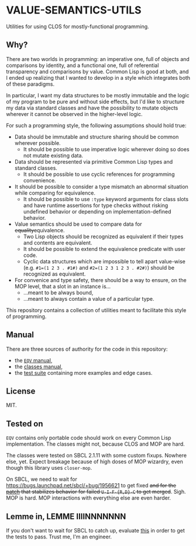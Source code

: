 # VALUE-SEMANTICS-UTILS

Utilities for using CLOS for mostly-functional programming.

## Why?

There are two worlds in programming: an imperative one, full of objects and comparisons by identity, and a functional one, full of referential transparency and comparisons by value. Common Lisp is good at both, and I ended up realizing that I wanted to develop in a style which integrates both of these paradigms.

In particular, I want my data structures to be mostly immutable and the logic of my program to be pure and without side effects, but I'd like to structure my data via standard classes and have the possibility to mutate objects wherever it cannot be observed in the higher-level logic.

For such a programming style, the following assumptions should hold true:

* Data should be immutable and structure sharing should be common wherever possible.
  * It should be possible to use imperative logic wherever doing so does not mutate existing data.
* Data should be represented via primitive Common Lisp types and standard classes.
  * It should be possible to use cyclic references for programming convenience.
* It should be possible to consider a type mismatch an abnormal situation while comparing for equivalence.
  * It should be possible to use `:type` keyword arguments for class slots and have runtime assertions for type checks without risking undefined behavior or depending on implementation-defined behavior.
* Value semantics should be used to compare data for ~~equality~~equivalence.
  * Two Lisp objects should be recognized as equivalent if their types and contents are equivalent.
  * It should be possible to extend the equivalence predicate with user code.
  * Cyclic data structures which are impossible to tell apart value-wise (e.g. `#1=(1 2 3 . #1#)` and `#2=(1 2 3 1 2 3 . #2#)`) should be recognized as equivalent.
* For convenice and type safety, there should be a way to ensure, on the MOP level, that a slot in an instance is...
  * ...meant to be always bound,
  * ...meant to always contain a value of a particular type.

This repository contains a collection of utilities meant to facilitate this style of programming.

## Manual

There are three sources of authority for the code in this repository:

* the [`EQV` manual](doc/EQV.md),
* the [classes manual](doc/CLASSES.md),
* the [test suite](t/) containing more examples and edge cases.

## License

MIT.

## Tested on

`EQV` contains only portable code should work on every Common Lisp implementation. The classes might not, because CLOS and MOP are hard.

The classes were tested on SBCL 2.1.11 with some custom fixups. Nowhere else, yet. Expect breakage because of high doses of MOP wizardry, even though this library uses `closer-mop`.

On SBCL, we need to wait for https://bugs.launchpad.net/sbcl/+bug/1956621 to get fixed ~~and for the [patch](https://sourceforge.net/p/sbcl/mailman/sbcl-devel/thread/6ae094ba-eeea-6bfe-b43d-970d97040830%40disroot.org/) that stabilizes behavior for failed `U-I-F-{R,D}-C` to get merged~~. Sigh. MOP is hard. MOP interactions with everything else are even harder.

## Lemme in, LEMME IIIINNNNNNN

If you don't want to wait for SBCL to catch up, evaluate [this](sbcl-fixup.lisp) in order to get the tests to pass. Trust me, I'm an engineer.
